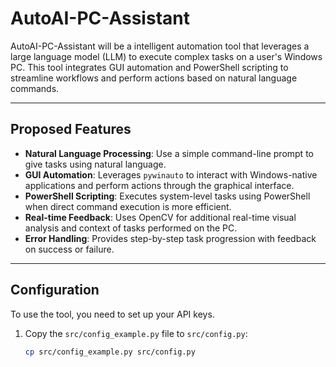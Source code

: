 # AutoAI-PC-Assistant

AutoAI-PC-Assistant will be a intelligent automation tool that leverages a large language model (LLM) to execute complex tasks on a user's Windows PC. This tool integrates GUI automation and PowerShell scripting to streamline workflows and perform actions based on natural language commands.

---

## Proposed Features

- **Natural Language Processing**: Use a simple command-line prompt to give tasks using natural language.
- **GUI Automation**: Leverages `pywinauto` to interact with Windows-native applications and perform actions through the graphical interface.
- **PowerShell Scripting**: Executes system-level tasks using PowerShell when direct command execution is more efficient.
- **Real-time Feedback**: Uses OpenCV for additional real-time visual analysis and context of tasks performed on the PC.
- **Error Handling**: Provides step-by-step task progression with feedback on success or failure.

---

## Configuration

To use the tool, you need to set up your API keys.

1. Copy the `src/config_example.py` file to `src/config.py`:
   ```bash
   cp src/config_example.py src/config.py
   